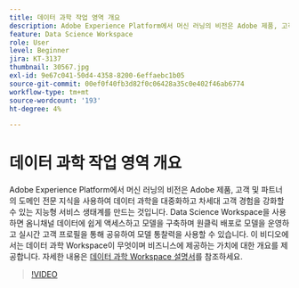 ```yaml
---
title: 데이터 과학 작업 영역 개요
description: Adobe Experience Platform에서 머신 러닝의 비전은 Adobe 제품, 고객 및 파트너의 도메인 전문 지식을 사용하여 데이터 과학을 대중화하고 차세대 고객 경험을 강화할 수 있는 지능형 서비스 생태계를 만드는 것입니다. Data Science Workspace을 사용하면 옴니채널 데이터에 쉽게 액세스하고 모델을 구축하며 원클릭 배포로 모델을 운영하고 실시간 고객 프로필을 통해 공유하여 모델 통찰력을 사용할 수 있습니다. 이 비디오에서는 데이터 과학 Workspace이 무엇이며 비즈니스에 제공하는 가치에 대한 개요를 제공합니다.
feature: Data Science Workspace
role: User
level: Beginner
jira: KT-3137
thumbnail: 30567.jpg
exl-id: 9e67c041-50d4-4358-8200-6effaebc1b05
source-git-commit: 00ef0f40fb3d82f0c06428a35c0e402f46ab6774
workflow-type: tm+mt
source-wordcount: '193'
ht-degree: 4%

---
```


# 데이터 과학 작업 영역 개요

Adobe Experience Platform에서 머신 러닝의 비전은 Adobe 제품, 고객 및 파트너의 도메인 전문 지식을 사용하여 데이터 과학을 대중화하고 차세대 고객 경험을 강화할 수 있는 지능형 서비스 생태계를 만드는 것입니다. Data Science Workspace을 사용하면 옴니채널 데이터에 쉽게 액세스하고 모델을 구축하며 원클릭 배포로 모델을 운영하고 실시간 고객 프로필을 통해 공유하여 모델 통찰력을 사용할 수 있습니다. 이 비디오에서는 데이터 과학 Workspace이 무엇이며 비즈니스에 제공하는 가치에 대한 개요를 제공합니다. 자세한 내용은 [데이터 과학 Workspace 설명서](https://experienceleague.adobe.com/docs/experience-platform/data-science-workspace/home.html)를 참조하세요.

>[!VIDEO](https://video.tv.adobe.com/v/30567?learn=on)
